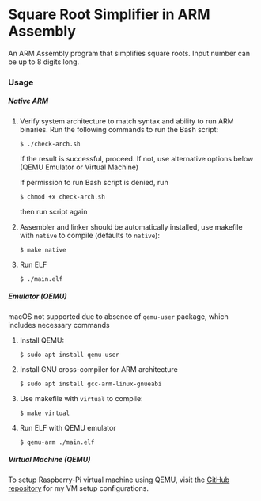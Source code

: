 Square Root Simplifier in ARM Assembly
======================================
An ARM Assembly program that simplifies square roots.
Input number can be up to 8 digits long.

### Usage
##### Native ARM
1. Verify system architecture to match syntax and ability to run ARM binaries. 
Run the following commands to run the Bash script:
    ```
    $ ./check-arch.sh
    ```
    If the result is successful, proceed. If not, use alternative options below (QEMU Emulator or Virtual Machine)

    If permission to run Bash script is denied, run
    ```
    $ chmod +x check-arch.sh
    ```
    then run script again

2. Assembler and linker should be automatically installed, use makefile with `native` to compile (defaults to `native`):
    ```
    $ make native
    ```
3. Run ELF
    ```
    $ ./main.elf
    ```

##### Emulator (QEMU)
macOS not supported due to absence of `qemu-user` package, which includes necessary commands
1. Install QEMU:
    ```
    $ sudo apt install qemu-user
    ```
2. Install GNU cross-compiler for ARM architecture
    ```
    $ sudo apt install gcc-arm-linux-gnueabi
    ```

3. Use makefile with `virtual` to compile:
    ```
    $ make virtual
    ```

4. Run ELF with QEMU emulator
    ```
    $ qemu-arm ./main.elf
    ```

##### Virtual Machine (QEMU)
[raspi_github_link]: https://github.com/s7a19t4r/raspi-setup
To setup Raspberry-Pi virtual machine using QEMU, visit the [GitHub repository][raspi_github_link] for my VM setup configurations.

